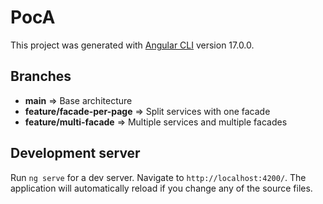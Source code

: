 # PocA

This project was generated with [Angular CLI](https://github.com/angular/angular-cli) version 17.0.0.

## Branches
- **main** =>
Base architecture
- **feature/facade-per-page** =>
Split services with one facade
- **feature/multi-facade** =>
Multiple services and multiple facades

## Development server

Run `ng serve` for a dev server. Navigate to `http://localhost:4200/`. The application will automatically reload if you change any of the source files.

